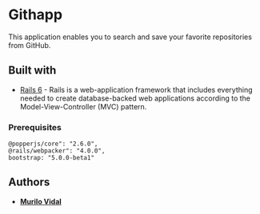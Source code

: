 # Githapp

This application enables you to search and save your favorite repositories from GitHub.

## Built with

- [Rails 6](https://github.com/rails/rails) - Rails is a web-application framework that includes everything needed to create database-backed web applications according to the Model-View-Controller (MVC) pattern.

### Prerequisites

```
@popperjs/core": "2.6.0",
@rails/webpacker": "4.0.0",
bootstrap: "5.0.0-beta1"
```

## Authors

- [**Murilo Vidal**](https://murilovidal.xyz/)